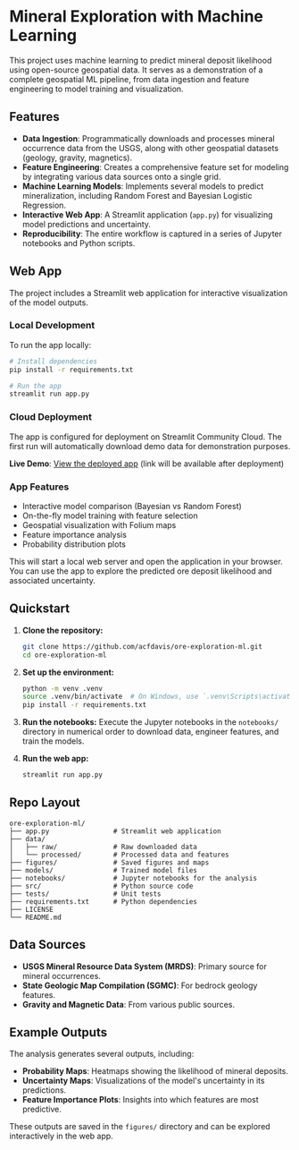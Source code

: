 # Mineral Exploration with Machine Learning

This project uses machine learning to predict mineral deposit likelihood using open-source geospatial data. It serves as a demonstration of a complete geospatial ML pipeline, from data ingestion and feature engineering to model training and visualization.

## Features

- **Data Ingestion**: Programmatically downloads and processes mineral occurrence data from the USGS, along with other geospatial datasets (geology, gravity, magnetics).
- **Feature Engineering**: Creates a comprehensive feature set for modeling by integrating various data sources onto a single grid.
- **Machine Learning Models**: Implements several models to predict mineralization, including Random Forest and Bayesian Logistic Regression.
- **Interactive Web App**: A Streamlit application (`app.py`) for visualizing model predictions and uncertainty.
- **Reproducibility**: The entire workflow is captured in a series of Jupyter notebooks and Python scripts.

## Web App

The project includes a Streamlit web application for interactive visualization of the model outputs.

### Local Development

To run the app locally:

```bash
# Install dependencies
pip install -r requirements.txt

# Run the app
streamlit run app.py
```

### Cloud Deployment

The app is configured for deployment on Streamlit Community Cloud. The first run will automatically download demo data for demonstration purposes.

**Live Demo**: [View the deployed app](https://your-app-name.streamlit.app) (link will be available after deployment)

### App Features

- Interactive model comparison (Bayesian vs Random Forest)
- On-the-fly model training with feature selection
- Geospatial visualization with Folium maps
- Feature importance analysis
- Probability distribution plots

This will start a local web server and open the application in your browser. You can use the app to explore the predicted ore deposit likelihood and associated uncertainty.

## Quickstart

1. **Clone the repository:**

   ```bash
   git clone https://github.com/acfdavis/ore-exploration-ml.git
   cd ore-exploration-ml
   ```

2. **Set up the environment:**

   ```bash
   python -m venv .venv
   source .venv/bin/activate  # On Windows, use `.venv\Scripts\activate`
   pip install -r requirements.txt
   ```

3. **Run the notebooks:**
   Execute the Jupyter notebooks in the `notebooks/` directory in numerical order to download data, engineer features, and train the models.

4. **Run the web app:**

   ```bash
   streamlit run app.py
   ```

## Repo Layout

```text
ore-exploration-ml/
├── app.py                # Streamlit web application
├── data/
│   ├── raw/              # Raw downloaded data
│   └── processed/        # Processed data and features
├── figures/              # Saved figures and maps
├── models/               # Trained model files
├── notebooks/            # Jupyter notebooks for the analysis
├── src/                  # Python source code
├── tests/                # Unit tests
├── requirements.txt      # Python dependencies
├── LICENSE
└── README.md
```

## Data Sources

- **USGS Mineral Resource Data System (MRDS)**: Primary source for mineral occurrences.
- **State Geologic Map Compilation (SGMC)**: For bedrock geology features.
- **Gravity and Magnetic Data**: From various public sources.

## Example Outputs

The analysis generates several outputs, including:

- **Probability Maps**: Heatmaps showing the likelihood of mineral deposits.
- **Uncertainty Maps**: Visualizations of the model's uncertainty in its predictions.
- **Feature Importance Plots**: Insights into which features are most predictive.

These outputs are saved in the `figures/` directory and can be explored interactively in the web app.


